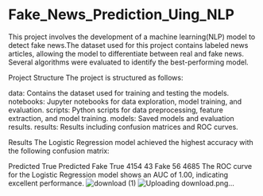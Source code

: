 # Fake_News_Prediction_Uing_NLP
This project involves the development of a machine learning(NLP) model to detect fake news.The dataset used for this project contains labeled news articles, allowing the model to differentiate between real and fake news. Several algorithms were evaluated to identify the best-performing model.

Project Structure
The project is structured as follows:

data: Contains the dataset used for training and testing the models.
notebooks: Jupyter notebooks for data exploration, model training, and evaluation.
scripts: Python scripts for data preprocessing, feature extraction, and model training.
models: Saved models and evaluation results.
results: Results including confusion matrices and ROC curves.

Results
The Logistic Regression model achieved the highest accuracy with the following confusion matrix:

Predicted True	Predicted Fake
True	4154	43
Fake	56	4685
The ROC curve for the Logistic Regression model shows an AUC of 1.00, indicating excellent performance.
![download (1)](https://github.com/numaanfarooq/Fake_News_Prediction_Uing_NLP/assets/144113131/bfa8d512-4ba7-4d49-bfe9-e40f4edb98f1)
![Uploading download.png…]()

